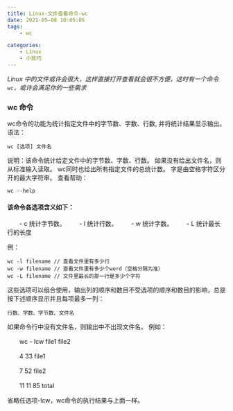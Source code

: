 ```yaml
---
title: Linux-文件查看命令-wc
date: 2021-05-08 10:05:05
tags:
    - wc

categories:
    - Linux
    - 小技巧
---
```


*Linux 中的文件或许会很大，这样直接打开查看就会很不方便，这时有一个命令 `wc`，或许会满足你的一些需求*

<!--more-->

### wc 命令
wc命令的功能为统计指定文件中的字节数、字数、行数, 并将统计结果显示输出。
语法：

    wc [选项] 文件名

说明：该命令统计给定文件中的字节数、字数、行数。
如果没有给出文件名，则从标准输入读取。
wc同时也给出所有指定文件的总统计数。
字是由空格字符区分开的最大字符串。
查看帮助：

    wc --help

#### 该命令各选项含义如下： 

　　- c 统计字节数。
　　- l 统计行数。
　　- w 统计字数。
　　- L 统计最长行的长度

例：
    
    wc -l filename // 查看文件里有多少行
    wc -w filename // 查看文件里有多少个word（空格分隔为准）
    wc -L filename // 文件里最长的那一行是多少个字符

这些选项可以组合使用，输出列的顺序和数目不受选项的顺序和数目的影响，总是按下述顺序显示并且每项最多一列：

    行数、字数、字节数、文件名 

如果命令行中没有文件名，则输出中不出现文件名。
例如：

　　wc - lcw file1 file2

　　4 33 file1

　　7 52 file2

　　11 11 85 total

省略任选项-lcw，wc命令的执行结果与上面一样。
